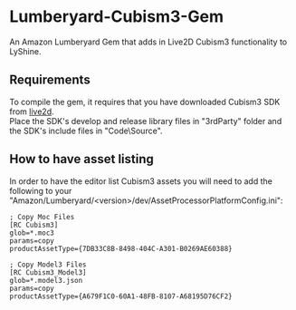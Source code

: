 # Lumberyard-Cubism3-Gem
An Amazon Lumberyard Gem that adds in Live2D Cubism3 functionality to LyShine.

## Requirements
To compile the gem, it requires that you have downloaded Cubism3 SDK from [live2d](https://live2d.github.io/#native).  
Place the SDK\'s develop and release library files in "3rdParty" folder and the SDK\'s include files in "Code\\Source".  

## How to have asset listing
In order to have the editor list Cubism3 assets you will need to add the following to your "Amazon/Lumberyard/\<version\>/dev/AssetProcessorPlatformConfig.ini":  
```Text
; Copy Moc Files
[RC Cubism3]
glob=*.moc3
params=copy
productAssetType={7DB33C8B-8498-404C-A301-B0269AE60388}

; Copy Model3 Files
[RC Cubism3_Model3]
glob=*.model3.json
params=copy
productAssetType={A679F1C0-60A1-48FB-8107-A68195D76CF2}
```
